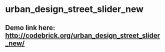# urban_design_street_slider_new

## Demo link here: http://codebrick.org/urban_design_street_slider_new/
